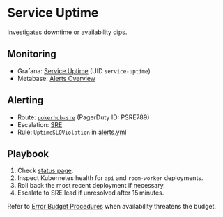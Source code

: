 # Service Uptime

Investigates downtime or availability dips.

## Monitoring
- Grafana: [Service Uptime](https://grafana.pokerhub.example/d/service-uptime) (UID `service-uptime`)
- Metabase: [Alerts Overview](https://metabase.pokerhub.example/dashboard/alerts-overview)

## Alerting
- Route: [`pokerhub-sre`](../../metrics/alert-routes.md#pokerhub-sre) (PagerDuty ID: PSRE789)
- Escalation: [SRE](https://pokerhub.pagerduty.com/escalation_policies/PABC123)
- Rule: `UptimeSLOViolation` in [alerts.yml](../../infrastructure/observability/alerts.yml)

## Playbook
1. Check [status page](https://status.pokerhub.example.com).
2. Inspect Kubernetes health for `api` and `room-worker` deployments.
3. Roll back the most recent deployment if necessary.
4. Escalate to SRE lead if unresolved after 15 minutes.

Refer to [Error Budget Procedures](../error-budget-procedures.md) when availability threatens the budget.
